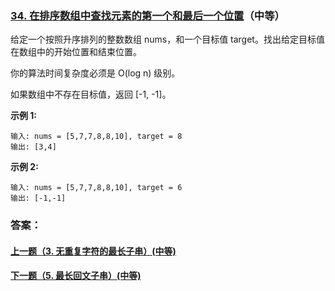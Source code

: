 ### [34. 在排序数组中查找元素的第一个和最后一个位置](https://leetcode-cn.com/problems/find-first-and-last-position-of-element-in-sorted-array/)（中等）

给定一个按照升序排列的整数数组 nums，和一个目标值 target。找出给定目标值在数组中的开始位置和结束位置。

你的算法时间复杂度必须是 O(log n) 级别。

如果数组中不存在目标值，返回 [-1, -1]。

**示例 1:**

```
输入: nums = [5,7,7,8,8,10], target = 8
输出: [3,4]
```

**示例 2:**

```
输入: nums = [5,7,7,8,8,10], target = 6
输出: [-1,-1]
```



### 答案：



#### [上一题（3. 无重复字符的最长子串）(中等)](https://github.com/sdwwld/leetCode/blob/master/src/main/java/com/wld/java/leetcode/leetCode0003.md)

#### [下一题（5. 最长回文子串）(中等)](https://github.com/sdwwld/leetCode/blob/master/src/main/java/com/wld/java/leetcode/leetCode0005.md)